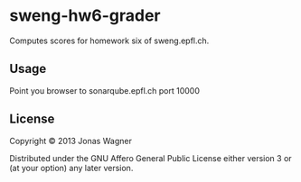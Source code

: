 # sweng-hw6-grader

Computes scores for homework six of sweng.epfl.ch.

## Usage

Point you browser to sonarqube.epfl.ch port 10000

## License

Copyright © 2013 Jonas Wagner

Distributed under the GNU Affero General Public License either version 3 or (at
your option) any later version.
